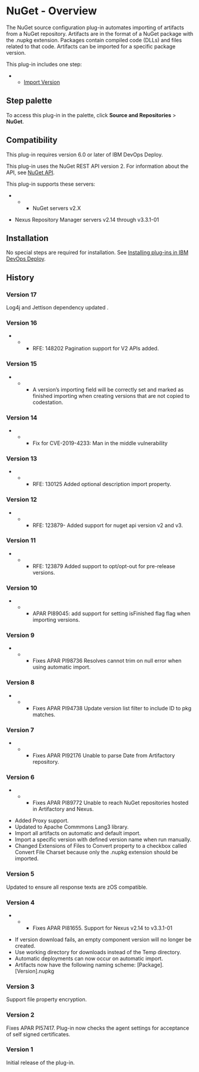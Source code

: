 
# NuGet - Overview

The NuGet source configuration plug-in automates importing of artifacts from a NuGet repository. Artifacts are in the format of a NuGet package with the .nupkg extension. Packages contain compiled code (DLLs) and files related to that code. Artifacts can be imported for a specific package version.

This plug-in includes one step:

* + [Import Version](#import_version)


## Step palette

To access this plug-in in the palette, click **Source and Repositories** > **NuGet**.

## Compatibility

This plug-in requires version 6.0 or later of IBM DevOps Deploy.

This plug-in uses the NuGet REST API version 2. For information about the API, see [NuGet API](https://docs.microsoft.com/en-us/nuget/api/overview).

This plug-in supports these servers:

* + - NuGet servers v2.X
- Nexus Repository Manager servers v2.14 through v3.3.1-01

## Installation

No special steps are required for installation. See [Installing plug-ins in IBM DevOps Deploy](https://community.ibm.com/community/user/wasdevops/blogs/laurel-dickson-bull1/2022/06/13/install-plugins "Installing plug-ins in IBM DevOps Deploy").

## History

### Version 17

Log4j and Jettison dependency updated .

### Version 16

* + - RFE: 148202 Pagination support for V2 APIs added.

### Version 15

* + - A version’s importing field will be correctly set and marked as finished importing when creating versions that are not copied to codestation.

### Version 14

* + - Fix for CVE-2019-4233: Man in the middle vulnerability

### Version 13

* + - RFE: 130125 Added optional description import property.

### Version 12

* + - RFE: 123879- Added support for nuget api version v2 and v3.

### Version 11

* + - RFE: 123879 Added support to opt/opt-out for pre-release versions.

### Version 10

* + - APAR PI89045: add support for setting isFinished flag flag when importing versions.

### Version 9

* + - Fixes APAR PI98736 Resolves cannot trim on null error when using automatic import.

### Version 8

* + - Fixes APAR PI94738 Update version list filter to include ID to pkg matches.

### Version 7

* + - Fixes APAR PI92176 Unable to parse Date from Artifactory repository.

### Version 6

* + - Fixes APAR PI89772 Unable to reach NuGet repositories hosted in Artifactory and Nexus.
- Added Proxy support.
- Updated to Apache Commmons Lang3 library.
- Import all artifacts on automatic and default import.
- Import a specific version with defined version name when run manually.
- Changed Extensions of Files to Convert property to a checkbox called Convert File Charset because only the .nupkg extension should be imported.

### Version 5

Updated to ensure all response texts are zOS compatible.

### Version 4

* + - Fixes APAR PI81655. Support for Nexus v2.14 to v3.3.1-01
- If version download fails, an empty component version will no longer be created.
- Use working directory for downloads instead of the Temp directory.
- Automatic deployments can now occur on automatic import.
- Artifacts now have the following naming scheme: [Package].[Version].nupkg

### Version 3

Support file property encryption.

### Version 2

Fixes APAR PI57417. Plug-in now checks the agent settings for acceptance of self signed certificates.

### Version 1

Initial release of the plug-in.


